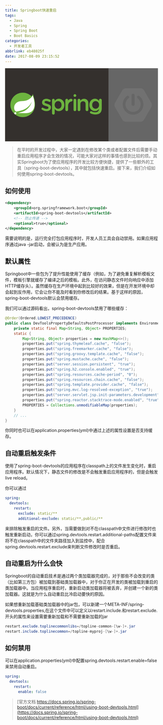 ```yaml
---
title: Springboot快速重启
tags:
  - Java
  - Spring
  - Spring Boot
  - Boot Basics
categories:
  - 开发者工具
abbrlink: eb48025f
date: 2017-08-09 23:15:52
---
```

![upload successful](/images/pasted-43.png)

> 在平时的开发过程中，大家一定遇到在修改某个类或者配置文件后需要手动重启应用程序才会生效的情况，可能大家对这样的事情也感到比较的烦。其实Springboot为了使应用程序的开发比较方便快捷，提供了一些额外的工具（spring-boot-devtools），其中就包括快速重启。接下来，我们介绍如何使用spring-boot-devtools。

## 如何使用

```xml
<dependency>
    <groupId>org.springframework.boot</groupId>
    <artifactId>spring-boot-devtools</artifactId>
    <!-- 防止传递 -->
    <optional>true</optional>
</dependency>
```

需要说明的是，运行完全打包应用程序时，开发人员工具会自动禁用。如果应用程序通过java -jar启动，会被认为是生产应用。

## 默认属性

Springboot中一些包为了提升性能使用了缓存（例如，为了避免重复解析模板文件，模板引擎就缓存了编译之后的模板。此外，在访问静态文件时向响应中添加HTTP缓存头）。虽然缓存在生产环境中起到比较好的效果，但是在开发环境中却会起到反作用，它会让你不能及时看到你修改后的结果。基于这样的原因，spring-boot-devtools默认会禁用缓存。

我们可以通过源码看出，spring-boot-devtools禁用了哪些缓存：

```java
@Order(Ordered.LOWEST_PRECEDENCE)
public class DevToolsPropertyDefaultsPostProcessor implements EnvironmentPostProcessor {
	private static final Map<String, Object> PROPERTIES;
	static {
		Map<String, Object> properties = new HashMap<>();
		properties.put("spring.thymeleaf.cache", "false");
		properties.put("spring.freemarker.cache", "false");
		properties.put("spring.groovy.template.cache", "false");
		properties.put("spring.mustache.cache", "false");
		properties.put("server.session.persistent", "true");
		properties.put("spring.h2.console.enabled", "true");
		properties.put("spring.resources.cache-period", "0");
		properties.put("spring.resources.chain.cache", "false");
		properties.put("spring.template.provider.cache", "false");
		properties.put("spring.mvc.log-resolved-exception", "true");
		properties.put("server.servlet.jsp.init-parameters.development", "true");
		properties.put("spring.reactor.stacktrace-mode.enabled", "true");
		PROPERTIES = Collections.unmodifiableMap(properties);
	}
    // ...
}
```

你同时也可以在application.properties(yml)中通过上述的属性设置是否支持缓存。

## 自动重启触发条件

使用了spring-boot-devtools的应用程序在classpath上的文件发生变化时，重启应用程序。默认情况下，静态文件的修改是不会触发重启应用程序的，但是会触发live reload。

你可以通过

```yaml
spring:
  devtools:
    restart:
      exclude: static/**
      additional-exclude: static/**,public/**
```

来排除触发重启的文件。另外，当需要做到对不在classpath中文件进行修改时也触发重新启动，你可以通过spring.devtools.restart.additional-paths配置文件来将不在classpath中的文件夹路径加入到监控中，配合spring.devtools.restart.exclude来判断文件修改时是否重启。

## 自动重启为什么会快

Springboot的自动重启技术是通过两个类加载器完成的，对于那些不会改变的类（比如第三方包）被加载到基础类加载器中，对于你正在开发的类被加载到重启的类加载器中。当应用程序重启时，重新启动类加载器将被丢弃，并创建一个新的类加载器。这就是为什么自动重启比冷启动要快的原因。

如果想重新加载基础类加载器中的jar包，可以新建一个META-INF/spring-devtools.properties,在这个文件中可以定义以restart.include.和restart.exclude.开头的属性来设置需要重新加载和不需要重新加载的jar

```java
restart.exclude.toplinecommonlibs=/topline-common-[\w-]+.jar
restart.include.toplinecommon=/topline-myproj-[\w-]+.jar
```

## 如何禁用

可以在application.properties(yml)中配置spring.devtools.restart.enable=false来禁用自动重启。

```yaml
spring:
  devtools:
    restart:
      enable: false
```

> [官方文档 https://docs.spring.io/spring-boot/docs/current/reference/html/using-boot-devtools.html](https://docs.spring.io/spring-boot/docs/current/reference/html/using-boot-devtools.html)